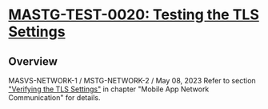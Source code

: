 # [MASTG-TEST-0020: Testing the TLS Settings](https://mas.owasp.org/MASTG/tests/android/MASVS-NETWORK/MASTG-TEST-0020)
## Overview
MASVS-NETWORK-1 / MSTG-NETWORK-2 / May 08, 2023
Refer to section ["Verifying the TLS Settings"](https://mas.owasp.org/MASTG/tests/ios/MASVS-NETWORK/MASTG-TEST-0066/) in chapter "Mobile App Network Communication" for details.
